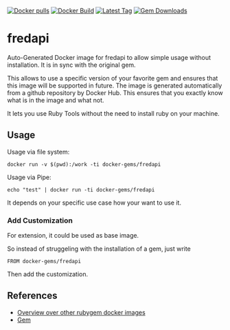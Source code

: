 [![Docker pulls](https://img.shields.io/docker/pulls/rubygem/fredapi.svg)](https://hub.docker.com/r/rubygem/fredapi/)
[![Docker Build](https://img.shields.io/docker/automated/rubygem/fredapi.svg)](https://hub.docker.com/r/rubygem/fredapi/)
[![Latest Tag](https://img.shields.io/github/tag/docker-rubygem/fredapi.svg)](https://hub.docker.com/r/rubygem/fredapi/)
[![Gem Downloads](https://img.shields.io/gem/dt/fredapi.svg)](https://rubygems.org/gems/fredapi/)
# fredapi

Auto-Generated Docker image for fredapi to allow simple usage without installation.
It is in sync with the original gem.

This allows to use a specific version of your favorite gem and ensures that this image will be supported in future.
The image is generated automatically from a github repository by Docker Hub.
This ensures that you exactly know what is in the image and what not.

It lets you use Ruby Tools without the need to install ruby on your machine.

## Usage

Usage via file system:

`docker run -v $(pwd):/work -ti docker-gems/fredapi`

Usage via Pipe:

`echo "test" | docker run -ti docker-gems/fredapi`

It depends on your specific use case how your want to use it.

### Add Customization

For extension, it could be used as base image.

So instead of struggeling with the installation of a gem, just write

`FROM docker-gems/fredapi`

Then add the customization.

## References

 - [Overview over other rubygem docker images](https://github.com/thinkbot/docker-rubygem)
 - [Gem](https://rubygems.org/gems/fredapi/)

